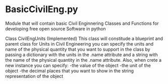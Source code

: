 # BasicCivilEng.py
Module that will contain basic Civil Enginnering Classes and Functions for developing free open source Software in python

Class CivilEngUnits (Implemented)
This class will constitude a blueprint and parent class for Units in Civil Engineering you can specify the units and name of the physical quantity that you want to support in the class by passing a dictionary with the units in the .name attribute and a string with the name of the physical quantity in the .name attribute.
Also, when crete a new instance you can specify:
    -the value of the object
    -the unit of the object
    -the decimal places that you want to show in the string representation of the object

   
